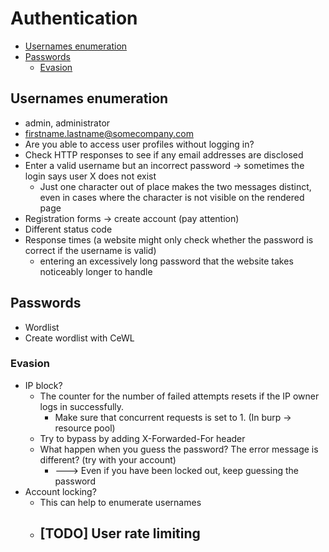 # Authentication

- [Usernames enumeration](#usernames-enumeration)
- [Passwords](#passwords)
  * [Evasion](#evasion)


## Usernames enumeration
- admin, administrator
- firstname.lastname@somecompany.com
- Are you able to access user profiles without logging in?
- Check HTTP responses to see if any email addresses are disclosed
- Enter a valid username but an incorrect password -> sometimes the login says user X does not exist
  - Just one character out of place makes the two messages distinct, even in cases where the character is not visible on the rendered page
- Registration forms -> create account (pay attention)
- Different status code 
- Response times (a website might only check whether the password is correct if the username is valid)
  - entering an excessively long password that the website takes noticeably longer to handle

## Passwords
- Wordlist
- Create wordlist with CeWL

### Evasion
- IP block?
  - The counter for the number of failed attempts resets if the IP owner logs in successfully.
    - Make sure that concurrent requests is set to 1. (In burp -> resource pool)
  - Try to bypass by adding X-Forwarded-For header
  - What happen when you guess the password? The error message is different? (try with your account)
    - ---> Even if you have been locked out, keep guessing the password
- Account locking?
  - This can help to enumerate usernames
  - ## [TODO] User rate limiting

